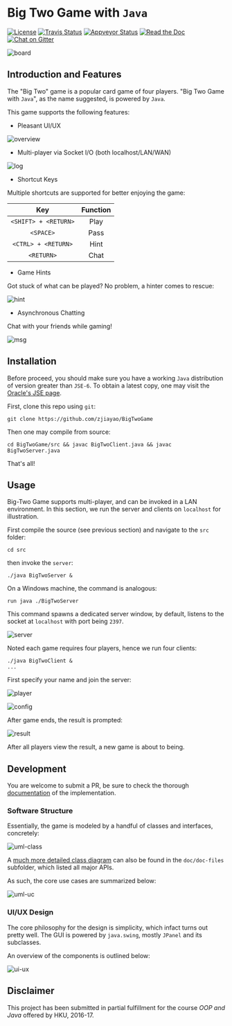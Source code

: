 # Big Two Game with `Java`

[![License](https://img.shields.io/badge/License-LGPL%20v3-blue.svg)](https://github.com/zjiayao/BigTwoGame/blob/master/LICENSEs://github.com/zjiayao/BigTwoGame/blob/master/LICENSE)
[![Travis Status](https://travis-ci.org/zjiayao/BigTwoGame.svg?branch=master)](https://travis-ci.org/zjiayao/BigTwoGame/)
[![Appveyor Status](https://ci.appveyor.com/api/projects/status/nsmqa9hgnn3kponw?svg=true)](https://ci.appveyor.com/project/zjiayao/bigtwogame)
[![Read the Doc](https://img.shields.io/badge/documentation-ready-brightgreen.svg)](doc/index.html)
[![Chat on Gitter](https://badges.gitter.im/zjiayao/BigTwoGame.svg)](https://gitter.im/zjiayao/BigTwoGame/)


![board](figs/board.png)



## Introduction and Features

The "Big Two" game is a popular card game of four players.
"Big Two Game with `Java`", as the name suggested, is powered by `Java`.


This game supports the following features:


- Pleasant UI/UX

![overview](figs/overview.png)

- Multi-player via Socket I/O (both localhost/LAN/WAN)

![log](figs/log.png)

- Shortcut Keys

Multiple shortcuts are supported for better
enjoying the game:

| Key | Function |
|:------------------:|:----:|
| `<SHIFT> + <RETURN>` | Play |
|       `<SPACE>`      | Pass |
|  `<CTRL> + <RETURN>` | Hint |
|      `<RETURN>`      | Chat |


- Game Hints

Got stuck of what can be played? No problem,
a hinter comes to rescue:

![hint](figs/hint.png)


- Asynchronous Chatting

Chat with your friends while gaming!

![msg](figs/msg.png)


## Installation

Before proceed, you should make sure you have a working `Java` distribution
of version greater than `JSE-6`. To obtain a latest copy, one may
visit the [Oracle's JSE page](http://www.oracle.com/technetwork/java/javase/overview/index.html).

First, clone this repo using `git`:

    git clone https://github.com/zjiayao/BigTwoGame

Then one may compile from source:

    cd BigTwoGame/src && javac BigTwoClient.java && javac BigTwoServer.java

That's all!


## Usage

Big-Two Game supports multi-player, and can be invoked in a LAN environment. In
this section, we run the server and clients on `localhost` for illustration.

First compile the source (see previous section) and navigate
to the `src` folder:

    cd src

then invoke the `server`:

    ./java BigTwoServer &

On a Windows machine, the command is analogous:

    run java ./BigTwoServer

This command spawns a dedicated server window,
by default, listens to the socket at `localhost`
with port being `2397`.

![server](figs/server.png)

Noted each game requires four players, hence
we run four clients:

    ./java BigTwoClient &
    ...

First specify your name and join the server:

![player](figs/player.png)

![config](figs/config.png)

After game ends, the result is prompted:

![result](figs/result.png)

After all players view the result, a new game is about
to being.


## Development

You are welcome to submit a PR, be sure to check
the thorough [documentation](doc/index.html) of the implementation.

### Software Structure

Essentially, the game is modeled by a handful of
classes and interfaces, concretely:

![uml-class](doc/doc-files/Class%20Overview.svg)

A [much more detailed class diagram](doc/doc-files/Class%20Diagram.svg) can also be found
in the `doc/doc-files` subfolder, which listed
all major APIs.

As such, the core use cases are summarized below:

![uml-uc](doc/doc-files/Use%20Case.svg)

### UI/UX Design

The core philosophy for the design is simplicity,
which infact turns out pretty well. The GUI is powered
by `java.swing`, mostly `JPanel` and its subclasses.

An overview of the components is outlined below:

![ui-ux](doc/doc-files/GUI%20Design.svg)


## Disclaimer

This project has been submitted in partial fulfillment
for the course *OOP and Java* offered by HKU, 2016-17.

